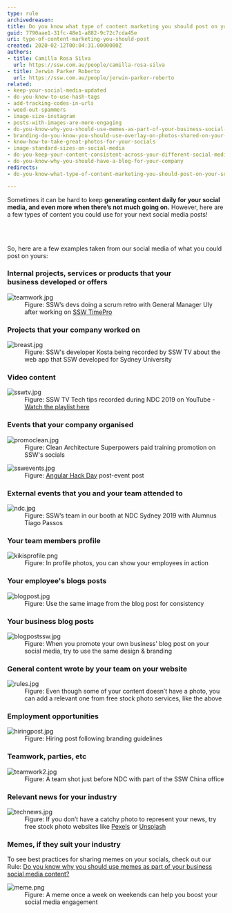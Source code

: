 ```yaml
---
type: rule
archivedreason: 
title: Do you know what type of content marketing you should post on your socials?
guid: 7790aae1-31fc-48e1-a882-9c72c7cda45e
uri: type-of-content-marketing-you-should-post
created: 2020-02-12T00:04:31.0000000Z
authors:
- title: Camilla Rosa Silva
  url: https://ssw.com.au/people/camilla-rosa-silva
- title: Jerwin Parker Roberto
  url: https://ssw.com.au/people/jerwin-parker-roberto
related:
- keep-your-social-media-updated
- do-you-know-to-use-hash-tags
- add-tracking-codes-in-urls
- weed-out-spammers
- image-size-instagram
- posts-with-images-are-more-engaging
- do-you-know-why-you-should-use-memes-as-part-of-your-business-social-media-content
- branding-do-you-know-you-should-use-overlay-on-photos-shared-on-your-social-media
- know-how-to-take-great-photos-for-your-socials
- image-standard-sizes-on-social-media
- do-you-keep-your-content-consistent-across-your-different-social-media-platforms
- do-you-know-why-you-should-have-a-blog-for-your-company
redirects:
- do-you-know-what-type-of-content-marketing-you-should-post-on-your-socials

---
```



<p class="ssw15-rteElement-P">​Sometimes it can be hard to keep <strong>generating content daily for your social media, and even more when there’s not much going on.</strong>​​ However, here are a few types of content you could use for your next social media posts!​<br></p>
<br><excerpt class='endintro'></excerpt><br>
<p>​So, here are a few examples taken from our social media of what you could post on yours:</p><h3>​Internal projects, services or products that your business developed or offers​</h3><dl class="image"><dt> 
      <img src="teamwork.jpg" alt="teamwork.jpg" /> 
   </dt><dd>Figure: SSW’s devs doing a scrum retro with General Manager Uly after working on 
      <a href="https://sswtimepro.com/">SSW TimePro​</a></dd></dl><h3>​​Projects that your company worked on​</h3><dl class="image"><dt>
      <img src="breast.jpg" alt="breast.jpg" />
   </dt><dd>Figure: SSW's developer Kosta being recorded by SSW TV about the web app that SSW developed for Sydney University​</dd></dl><h3>Video content​</h3><dl class="image"><dt>
      <img src="sswtv.jpg" alt="sswtv.jpg" />
   </dt><dd>​Figure: SSW TV Tech tips recorded during NDC 2019 on YouTube​ - 
      <a href="https://www.youtube.com/playlist?list=PLpiOR7CBNvlqSNO-jkFxuAqy9uL6vnfkx">Watch the playlist here​</a></dd></dl><h3>Events that your company organised</h3><dl class="image"><dt>
      <img src="promoclean.jpg" alt="promoclean.jpg" />
   </dt><dd>Figure: Clean Architecture Superpowers paid training promotion on SSW's socials</dd></dl><dl class="image"><dt>
      <img src="sswevents.jpg" alt="sswevents.jpg" />
   </dt><dd>Figure: 
      <a href="https://angularhackday.com/">Angular Hack Day</a> post-event post<br></dd></dl><h3>External events that you and your team attended to</h3><dl class="image"><dt>
      <img src="ndc.jpg" alt="ndc.jpg" />
   </dt><dd>Figure: SSW’s team in our booth at NDC Sydney 2019 with Alumnus Tiago Passos</dd></dl><h3>Your team members profile</h3><dl class="image"><dt>
      <img src="kikisprofile.png" alt="kikisprofile.png" />
   </dt><dd>Figure: In profile photos, you can show your employees in action</dd></dl><h3>Your employee's blogs posts</h3><dl class="image"><dt>
      <img src="blogpost.jpg" alt="blogpost.jpg" />
   </dt><dd>Figure: Use the same image from the blog post for consistency</dd></dl><h3>Your business blog posts</h3><dl class="image"><dt>
      <img src="blogpostssw.jpg" alt="blogpostssw.jpg" />
   </dt><dd>Figure: When you promote your own business' blog post on your social media, try to use the same design & branding</dd></dl><h3>General content wrote by your team on your website<br></h3>
<dl class="image">
   <dt>
      <img src="rules.jpg" alt="rules.jpg" />
   </dt><dd>Figure: Even though some of your content doesn’t have a photo, you can add a relevant one from free stock photo services, like the above</dd></dl><h3>Employment opportunities</h3><dl class="image"><dt>
      <img src="hiringpost.jpg" alt="hiringpost.jpg" /> 
   </dt><dd>Figure: Hiring post following branding guidelines</dd><dd></dd></dl><h3>Teamwork, parties, etc</h3><dl class="image"><dt>
      <img src="teamwork2.jpg" alt="teamwork2.jpg" />
   </dt><dd>Figure: A team shot just before NDC with part of the SSW China office</dd></dl><h3>Relevant news for your industry</h3><dl class="image"><dt>
      <img src="technews.jpg" alt="technews.jpg" />
   </dt><dd>Figure: If you don’t have a catchy photo to represent your news, try free stock photo websites like 
      <a href="https://www.pexels.com/">Pexels</a> or 
      <a href="https://unsplash.com/">Unsplash​</a></dd></dl><h3>Memes, if they suit your industry<br></h3><p class="ssw15-rteElement-P">​To see best practices for sharing memes on your socials, check out our Rule: ​<a href=/do-you-know-why-you-should-use-memes-as-part-of-your-business-social-media-content>Do you know why you should use memes as part of your business social media content?</a></p><dl class="image"><dt>
      ​<img src="meme.png" alt="meme.png" />
   </dt><dd>Figure: A meme once a week on weekends can help you boost your social media engagement</dd>​<br></dl>


